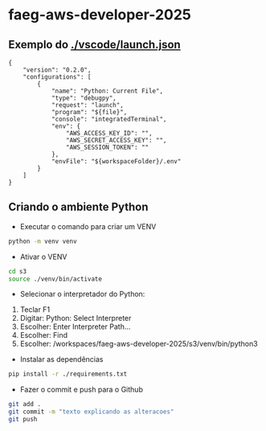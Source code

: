 # faeg-aws-developer-2025

## Exemplo do [./vscode/launch.json](./vscode/launch.json)

```
{
    "version": "0.2.0",
    "configurations": [
        {
            "name": "Python: Current File",
            "type": "debugpy",
            "request": "launch",
            "program": "${file}",
            "console": "integratedTerminal",
            "env": {
                "AWS_ACCESS_KEY_ID": "",
                "AWS_SECRET_ACCESS_KEY": "",
                "AWS_SESSION_TOKEN": ""
            },
            "envFile": "${workspaceFolder}/.env"
        }
    ]
}
```

## Criando o ambiente Python

- Executar o comando para criar um VENV

```bash
python -m venv venv
```

- Ativar o VENV

```bash
cd s3
source ./venv/bin/activate
```

- Selecionar o interpretador do Python:

1) Teclar F1
2) Digitar: Python: Select Interpreter
3) Escolher: Enter Interpreter Path...
4) Escolher: Find
5) Escolher: /workspaces/faeg-aws-developer-2025/s3/venv/bin/python3

- Instalar as dependências

```bash
pip install -r ./requirements.txt
```

- Fazer o commit e push para o Github
```bash
git add .
git commit -m "texto explicando as alteracoes"
git push
```
